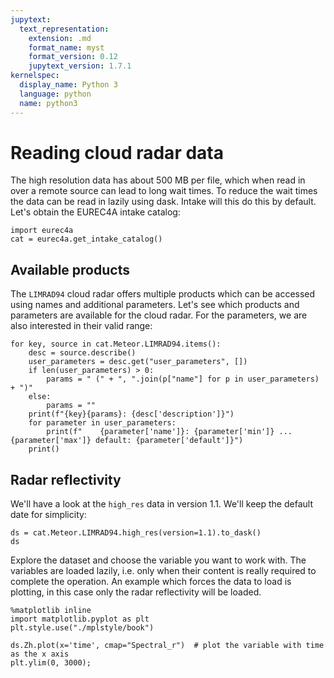 ```yaml
---
jupytext:
  text_representation:
    extension: .md
    format_name: myst
    format_version: 0.12
    jupytext_version: 1.7.1
kernelspec:
  display_name: Python 3
  language: python
  name: python3
---
```


# Reading cloud radar data
The high resolution data has about 500 MB per file, which when read in over a remote source can lead to long wait times.
To reduce the wait times the data can be read in lazily using dask.
Intake will this do this by default.
Let's obtain the EUREC4A intake catalog:

```{code-cell} ipython3
import eurec4a
cat = eurec4a.get_intake_catalog()
```

## Available products
The `LIMRAD94` cloud radar offers multiple products which can be accessed using names and additional parameters.
Let's see which products and parameters are available for the cloud radar.
For the parameters, we are also interested in their valid range:

```{code-cell} ipython3
for key, source in cat.Meteor.LIMRAD94.items():
    desc = source.describe()
    user_parameters = desc.get("user_parameters", [])
    if len(user_parameters) > 0:
        params = " (" + ", ".join(p["name"] for p in user_parameters) + ")"
    else:
        params = ""
    print(f"{key}{params}: {desc['description']}")
    for parameter in user_parameters:
        print(f"    {parameter['name']}: {parameter['min']} ... {parameter['max']} default: {parameter['default']}")
    print()
```

## Radar reflectivity
We'll have a look at the `high_res` data in version 1.1. We'll keep the default date for simplicity:

```{code-cell} ipython3
ds = cat.Meteor.LIMRAD94.high_res(version=1.1).to_dask()
ds
```

Explore the dataset and choose the variable you want to work with.
The variables are loaded lazily, i.e. only when their content is really required to complete the operation.
An example which forces the data to load is plotting, in this case only the radar reflectivity will be loaded.

```{code-cell} ipython3
%matplotlib inline
import matplotlib.pyplot as plt
plt.style.use("./mplstyle/book")

ds.Zh.plot(x='time', cmap="Spectral_r")  # plot the variable with time as the x axis
plt.ylim(0, 3000);
```
